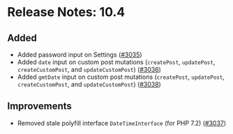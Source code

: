 # Release Notes: 10.4

## Added

- Added password input on Settings ([#3035](https://github.com/GatoGraphQL/GatoGraphQL/pull/3035))
- Added `date` input on custom post mutations (`createPost`, `updatePost`, `createCustomPost`, and `updateCustomPost`) ([#3036](https://github.com/GatoGraphQL/GatoGraphQL/pull/3036))
- Added `gmtDate` input on custom post mutations (`createPost`, `updatePost`, `createCustomPost`, and `updateCustomPost`) ([#3038](https://github.com/GatoGraphQL/GatoGraphQL/pull/3038))

## Improvements

- Removed stale polyfill interface `DateTimeInterface` (for PHP 7.2) ([#3037](https://github.com/GatoGraphQL/GatoGraphQL/pull/3037))
